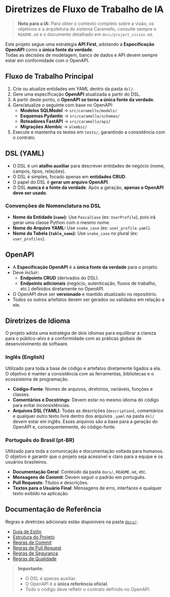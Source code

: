 # Diretrizes de Fluxo de Trabalho de IA

> **Nota para a IA:** Para obter o contexto completo sobre a visão, os objetivos e a arquitetura do sistema Caramello, consulte sempre o `README.md` e o documento detalhado em `docs/project_vision.md`.

Este projeto segue uma estratégia **API First**, adotando a **Especificação OpenAPI** como a **única fonte da verdade**.  
Todas as decisões de modelagem, banco de dados e API devem sempre estar em conformidade com o OpenAPI.  

## Fluxo de Trabalho Principal

1. Crie ou atualize entidades em YAML dentro da pasta `dsl/`.  
2. Gere uma especificação **OpenAPI** atualizada a partir do DSL.  
3. A partir deste ponto, o **OpenAPI se torna a única fonte da verdade**.  
4. Gere/atualize o seguinte com base no OpenAPI:  
   - **Modelos SQLModel** → `src/caramello/models/`  
   - **Esquemas Pydantic** → `src/caramello/schemas/`  
   - **Roteadores FastAPI** → `src/caramello/api/`  
   - **Migrações Alembic** → `alembic/`  
5. Execute e mantenha os testes em `tests/`, garantindo a consistência com o contrato.  

## DSL (YAML)
- O DSL é um **atalho auxiliar** para descrever entidades de negócio (nome, campos, tipos, relações).  
- O DSL é simples, focado apenas em **entidades CRUD**.  
- O papel do DSL é **gerar um arquivo OpenAPI**.  
- O DSL **nunca é a fonte da verdade**. Após a geração, **apenas o OpenAPI deve ser usado**.  

### Convenções de Nomenclatura no DSL
- **Nome da Entidade (`name`):** Use `PascalCase` (ex: `UserProfile`), pois irá gerar uma classe Python com o mesmo nome.
- **Nome do Arquivo YAML:** Use `snake_case` (ex: `user_profile.yaml`).
- **Nome da Tabela (`table_name`):** Use `snake_case` no plural (ex: `user_profiles`).

## OpenAPI
- A **Especificação OpenAPI** é a **única fonte da verdade** para o projeto.  
- Deve incluir:  
  - **Endpoints CRUD** (derivados do DSL).  
  - **Endpoints adicionais** (negócio, autenticação, fluxos de trabalho, etc.) definidos diretamente no OpenAPI.  
- O OpenAPI deve ser **versionado** e mantido atualizado no repositório.  
- Todos os outros artefatos devem ser gerados ou validados em relação a ele.  

## Diretrizes de Idioma

O projeto adota uma estratégia de dois idiomas para equilibrar a clareza para o público-alvo e a conformidade com as práticas globais de desenvolvimento de software.

### Inglês (English)
Utilizado para toda a base de código e artefatos diretamente ligados a ela. O objetivo é manter a consistência com as ferramentas, bibliotecas e o ecossistema de programação.
- **Código-Fonte**: Nomes de arquivos, diretórios, variáveis, funções e classes.
- **Comentários e Docstrings**: Devem estar no mesmo idioma do código para evitar inconsistências.
- **Arquivos DSL (YAML)**: Todas as descrições (`description`), comentários e qualquer outro texto livre dentro dos arquivos `.yaml` na pasta `dsl/` devem estar em inglês. Esses arquivos são a base para a geração do OpenAPI e, consequentemente, do código-fonte.

### Português do Brasil (pt-BR)
Utilizado para toda a comunicação e documentação voltada para humanos. O objetivo é garantir que o projeto seja acessível e claro para a equipe e os usuários brasileiros.
- **Documentação Geral**: Conteúdo da pasta `docs/`, `README.md`, etc.
- **Mensagens de Commit**: Devem seguir o padrão em português.
- **Pull Requests**: Títulos e descrições.
- **Textos para o Usuário Final**: Mensagens de erro, interfaces e qualquer texto exibido na aplicação.

## Documentação de Referência
Regras e diretrizes adicionais estão disponíveis na pasta [`docs/`](./docs):
- [Guia de Estilo](./docs/style_guide.md)  
- [Estrutura do Projeto](./docs/project_structure.md)  
- [Regras de Commit](./docs/commit_rules.md)  
- [Regras de Pull Request](./docs/pr_rules.md)  
- [Regras de Segurança](./docs/security_rules.md)  
- [Regras de Qualidade](./docs/quality_rules.md)  

> **Importante:**  
> - O DSL é apenas auxiliar.  
> - O OpenAPI é a **única referência oficial**.  
> - Todo o código deve refletir o contrato definido no OpenAPI.
